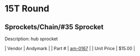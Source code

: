 # 15T Round
## Sprockets/Chain/#35 Sprocket
Description: 	hub sprocket 

| Vendor | Andymark | 
| Part # | [am-0167](http://www.andymark.com/Sprocket-p/am-0167.htm) | 
| Unit Price | $15.00 | 
